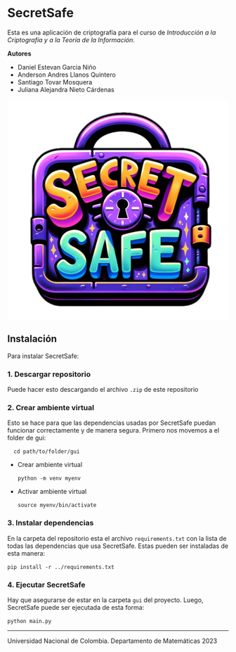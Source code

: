 # SecretSafe
Esta es una aplicación de criptografía para el curso de *Introducción a la Criptografía y a la Teoría de la Información*.

**Autores**
- Daniel Estevan Garcia Niño
- Anderson Andres Llanos Quintero
- Santiago Tovar Mosquera
- Juliana Alejandra Nieto Cárdenas

<div align="center">
    <img src="secretsafe_logo.png" alt="Texto alternativo" width="500" height="500"/>
</div>

## Instalación
Para instalar SecretSafe:
### 1. Descargar repositorio
Puede hacer esto descargando el archivo `.zip` de este repositorio
### 2. Crear ambiente virtual
Esto se hace para que las dependencias usadas por SecretSafe puedan funcionar correctamente y de manera segura. Primero nos movemos a el folder de gui:
```
  cd path/to/folder/gui
  ```
- Crear ambiente virtual
  ```
  python -m venv myenv
  ```
- Activar ambiente virtual
  ```
  source myenv/bin/activate
  ```
### 3. Instalar dependencias
En la carpeta del repositorio esta el archivo `requirements.txt` con la lista de todas las dependencias que usa SecretSafe. Estas pueden ser instaladas de esta manera:
```
pip install -r ../requirements.txt
```

### 4. Ejecutar SecretSafe
Hay que asegurarse de estar en la carpeta `gui` del proyecto. Luego, SecretSafe puede ser ejecutada de esta forma:
```
python main.py
```

---

Universidad Nacional de Colombia.
Departamento de Matemáticas 
2023
